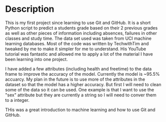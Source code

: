 # Description 
This is my first project since learning to use Git and GitHub. It is a short Python script to
predict a students grade based on their 2 previous grades as well as other pieces of information
including absences, failures in other classes and study time. The data set used was taken
from UCI machine learning databases. Most of the code was written by TechwithTim and tweaked
by me to make it simpler for me to understand. His YouTube tutorial was fantastic and allowed me to 
apply a lot of the material I have been learning into one project. 

I have added a few attributes (including health and freetime) to the data frame to improve the accuracy of the model. Currently the model is ~95.5% accuarcy.
My plan in the future is to use more of the attributes in the dataset so that the model has a higher
accuracy. But first I will need to clean some of the data so it can be used.
One example is that I want to use the "sex" attribute but they are currently a string so I will need to conver them
to a integer.
 
THis was a great introduction to machine learning and how to use Git and GitHub.
